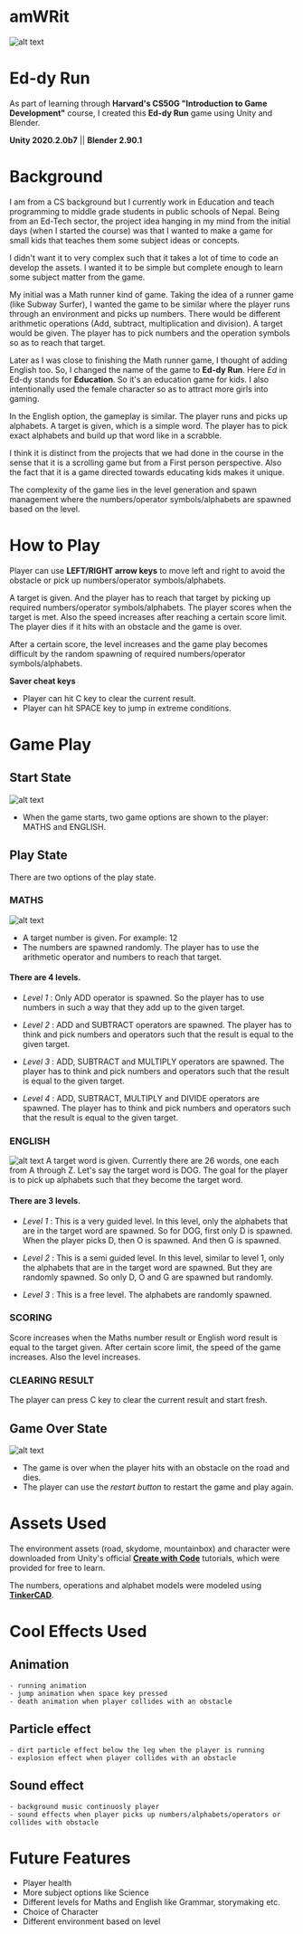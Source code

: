 # amWRit

![alt text](https://github.com/me50/amWRit/blob/games50/assignments/2020/x/final/game_screenshots/game_english.PNG "Ed-dy Run | amWRit")

# Ed-dy Run

As part of learning through __Harvard's CS50G "Introduction to Game Development"__ course, I created this __Ed-dy Run__ game using Unity and Blender.

__Unity 2020.2.0b7__ || __Blender 2.90.1__

# Background
I am from a CS background but I currently work in Education and teach programming to middle grade students in public schools of Nepal. Being from an Ed-Tech sector, the project idea hanging in my mind from the initial days (when I started the course) was that I wanted to make a game for small kids that teaches them some subject ideas or concepts. 

I didn't want it to very complex such that it takes a lot of time to code an develop the assets. I wanted it to be simple but complete enough to learn some subject matter from the game.

My initial was a Math runner kind of game. Taking the idea of a runner game (like Subway Surfer), I wanted the game to be similar where the player runs through an environment and picks up numbers. There would be different arithmetic operations (Add, subtract, multiplication and division). A target would be given. The player has to pick numbers and the operation symbols so as to reach that target. 

Later as I was close to finishing the Math runner game, I thought of adding English too. So, I changed the name of the game to __Ed-dy Run__. Here _Ed_ in Ed-dy stands for __Education__. So it's an education game for kids. I also intentionally used the female character so as to attract more girls into gaming. 

In the English option, the gameplay is similar. The player runs and picks up alphabets. A target is given, which is a simple word. The player has to pick exact alphabets and build up that word like in a scrabble. 

I think it is distinct from the projects that we had done in the course in the sense that it is a scrolling game but from a First person perspective. Also the fact that it is a game directed towards educating kids makes it unique. 

The complexity of the game lies in the level generation and spawn management where the numbers/operator symbols/alphabets are spawned based on the level. 

# How to Play
Player can use __LEFT/RIGHT arrow keys__ to move left and right to avoid the obstacle or pick up numbers/operator symbols/alphabets.

A target is given. And the player has to reach that target by picking up required numbers/operator symbols/alphabets. 
The player scores when the target is met. Also the speed increases after reaching a certain score limit.
The player dies if it hits with an obstacle and the game is over.

After a certain score, the level increases and the game play becomes difficult by the random spawning of required numbers/operator symbols/alphabets.

__Saver cheat keys__
- Player can hit C key to clear the current result.
- Player can hit SPACE key to jump in extreme conditions.

# Game Play
## __Start State__
![alt text](https://github.com/me50/amWRit/blob/games50/assignments/2020/x/final/game_screenshots/start.PNG "Start State")
- When the game starts, two game options are shown to the player: MATHS and ENGLISH.

## __Play State__
There are two options of the play state.
### __MATHS__
![alt text](https://github.com/me50/amWRit/blob/games50/assignments/2020/x/final/game_screenshots/game_maths.PNG "Maths Game State")
- A target number is given. For example: 12 
- The numbers are spawned randomly. The player has to use the arithmetic operator and numbers to reach that target.

#### There are 4 levels.
- _Level 1_ :
Only ADD operator is spawned. So the player has to use numbers in such a way that they add up to the given target.

- _Level 2_ :
ADD and SUBTRACT operators are spawned. The player has to think and pick numbers and operators such that the result is equal to the given target.

- _Level 3_ :
ADD, SUBTRACT and MULTIPLY operators are spawned. The player has to think and pick numbers and operators such that the result is equal to the given target.

- _Level 4_ :
ADD, SUBTRACT, MULTIPLY and DIVIDE operators are spawned. The player has to think and pick numbers and operators such that the result is equal to the given target.


### __ENGLISH__
![alt text](https://github.com/me50/amWRit/blob/games50/assignments/2020/x/final/game_screenshots/game_english.PNG "English Game State")
A target word is given. Currently there are 26 words, one each from A through Z. Let's say the target word is DOG. The goal for the player is to pick up alphabets such that they become the target word.

#### There are 3 levels.
- _Level 1_ : 
This is a very guided level. In this level, only the alphabets that are in the target word are spawned. So for DOG, first only D is spawned. When the player picks D, then O is spawned. And then G is spawned. 

- _Level 2_ :
This is a semi guided level. In this level, similar to level 1, only the alphabets that are in the target word are spawned. But they are randomly spawned. So only D, O and G are spawned but randomly. 

- _Level 3_ :
This is a free level. The alphabets are randomly spawned.


### SCORING
Score increases when the Maths number result or English word result is equal to the target given. 
After certain score limit, the speed of the game increases. Also the level increases.

### CLEARING RESULT
The player can press C key to clear the current result and start fresh. 

## __Game Over State__
![alt text](https://github.com/me50/amWRit/blob/games50/assignments/2020/x/final/game_screenshots/game_over.PNG "Game Over State")
- The game is over when the player hits with an obstacle on the road and dies. 
- The player can use the _restart button_ to restart the game and play again.

# Assets Used
The environment assets (road, skydome, mountainbox) and character were downloaded from Unity's official [__Create with Code__](https://learn.unity.com/course/create-with-code) tutorials, which were provided for free to learn.

The numbers, operations and alphabet models were modeled using [__TinkerCAD__](https://www.tinkercad.com "TinkerCAD").

# Cool Effects Used
## Animation
	- running animation
	- jump animation when space key pressed
	- death animation when player collides with an obstacle

## Particle effect
	- dirt particle effect below the leg when the player is running
	- explosion effect when player collides with an obstacle

## Sound effect
	- background music continuosly player
	- sound effects when player picks up numbers/alphabets/operators or collides with obstacle

# Future Features
- Player health
- More subject options like Science
- Different levels for Maths and English like Grammar, storymaking etc.
- Choice of Character
- Different environment based on level
